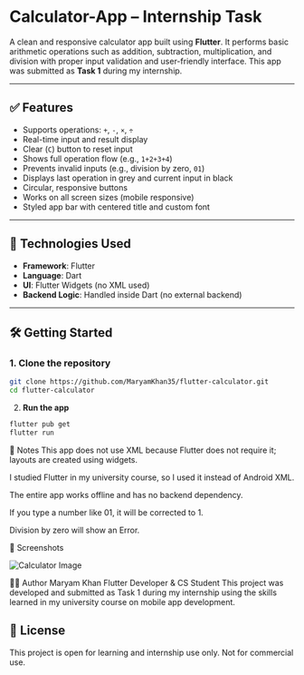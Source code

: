 # Calculator-App – Internship Task

A clean and responsive calculator app built using **Flutter**. It performs basic arithmetic operations such as addition, subtraction, multiplication, and division with proper input validation and user-friendly interface. This app was submitted as **Task 1** during my internship.

---

## ✅ Features

- Supports operations: `+`, `-`, `×`, `÷`
- Real-time input and result display
- Clear (`C`) button to reset input
- Shows full operation flow (e.g., `1+2+3+4`)
- Prevents invalid inputs (e.g., division by zero, `01`)
- Displays last operation in grey and current input in black
- Circular, responsive buttons
- Works on all screen sizes (mobile responsive)
- Styled app bar with centered title and custom font

---

## 📲 Technologies Used

- **Framework**: Flutter
- **Language**: Dart
- **UI**: Flutter Widgets (no XML used)
- **Backend Logic**: Handled inside Dart (no external backend)

---

## 🛠 Getting Started

### 1. Clone the repository

```bash
git clone https://github.com/MaryamKhan35/flutter-calculator.git
cd flutter-calculator

```

2. **Run the app**

```bash
flutter pub get
flutter run
```

📝 Notes
This app does not use XML because Flutter does not require it; layouts are created using widgets.

I studied Flutter in my university course, so I used it instead of Android XML.

The entire app works offline and has no backend dependency.

If you type a number like 01, it will be corrected to 1.

Division by zero will show an Error.


📸 Screenshots

![Calculator Image](https://github.com/user-attachments/assets/eb915639-114a-4d61-bd6a-d809255c40f1)

👩‍💻 Author
Maryam Khan
Flutter Developer & CS Student
This project was developed and submitted as Task 1 during my internship using the skills learned in my university course on mobile app development.

## 📝 License

This project is open for learning and internship use only. Not for commercial use.

